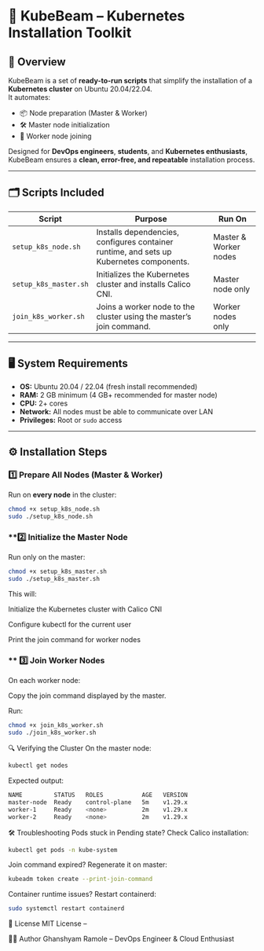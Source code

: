 # 🚀 KubeBeam – Kubernetes Installation Toolkit

## 📌 Overview
KubeBeam is a set of **ready-to-run scripts** that simplify the installation of a **Kubernetes cluster** on Ubuntu 20.04/22.04.  
It automates:
- 📦 Node preparation (Master & Worker)
- 🛠 Master node initialization
- 🔗 Worker node joining

Designed for **DevOps engineers**, **students**, and **Kubernetes enthusiasts**, KubeBeam ensures a **clean, error-free, and repeatable** installation process.

---

## 🗂 Scripts Included
| Script | Purpose | Run On |
|--------|---------|--------|
| `setup_k8s_node.sh` | Installs dependencies, configures container runtime, and sets up Kubernetes components. | Master & Worker nodes |
| `setup_k8s_master.sh` | Initializes the Kubernetes cluster and installs Calico CNI. | Master node only |
| `join_k8s_worker.sh` | Joins a worker node to the cluster using the master’s join command. | Worker nodes only |

---

## 🖥️ System Requirements
- **OS:** Ubuntu 20.04 / 22.04 (fresh install recommended)  
- **RAM:** 2 GB minimum (4 GB+ recommended for master node)  
- **CPU:** 2+ cores  
- **Network:** All nodes must be able to communicate over LAN  
- **Privileges:** Root or `sudo` access  

---

## ⚙️ Installation Steps

### **1️⃣ Prepare All Nodes (Master & Worker)**
Run on **every node** in the cluster:
```bash
chmod +x setup_k8s_node.sh
sudo ./setup_k8s_node.sh
```

### **2️⃣ Initialize the Master Node
Run only on the master:

```bash
chmod +x setup_k8s_master.sh
sudo ./setup_k8s_master.sh
```

This will:

Initialize the Kubernetes cluster with Calico CNI

Configure kubectl for the current user

Print the join command for worker nodes

### ** 3️⃣ Join Worker Nodes
On each worker node:

Copy the join command displayed by the master.

Run:

```bash
chmod +x join_k8s_worker.sh
sudo ./join_k8s_worker.sh
```
🔍 Verifying the Cluster
On the master node:

```bash
kubectl get nodes
```
Expected output:

```bash
NAME         STATUS   ROLES           AGE   VERSION
master-node  Ready    control-plane   5m    v1.29.x
worker-1     Ready    <none>          2m    v1.29.x
worker-2     Ready    <none>          2m    v1.29.x
```

🛠 Troubleshooting
Pods stuck in Pending state?
Check Calico installation:

```bash
kubectl get pods -n kube-system
```

Join command expired?
Regenerate it on master:

```bash
kubeadm token create --print-join-command
```

Container runtime issues?
Restart containerd:

```bash
sudo systemctl restart containerd
```

📄 License
MIT License – 

👨‍💻 Author
Ghanshyam Ramole – DevOps Engineer & Cloud Enthusiast
